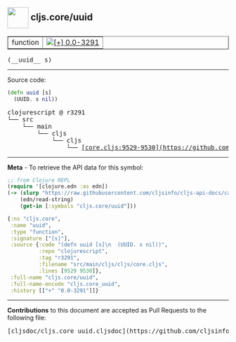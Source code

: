 ## <img width="48px" valign="middle" src="http://i.imgur.com/Hi20huC.png"> cljs.core/uuid

 <table border="1">
<tr>

<td>function</td>
<td><a href="https://github.com/cljsinfo/cljs-api-docs/tree/0.0-3291"><img valign="middle" alt="[+] 0.0-3291" src="https://img.shields.io/badge/+-0.0--3291-lightgrey.svg"></a> </td>
</tr>
</table>

 <samp>
(__uuid__ s)<br>
</samp>

---





Source code:

```clj
(defn uuid [s]
  (UUID. s nil))
```

 <pre>
clojurescript @ r3291
└── src
    └── main
        └── cljs
            └── cljs
                └── <ins>[core.cljs:9529-9530](https://github.com/clojure/clojurescript/blob/r3291/src/main/cljs/cljs/core.cljs#L9529-L9530)</ins>
</pre>


---

__Meta__ - To retrieve the API data for this symbol:

```clj
;; from Clojure REPL
(require '[clojure.edn :as edn])
(-> (slurp "https://raw.githubusercontent.com/cljsinfo/cljs-api-docs/catalog/cljs-api.edn")
    (edn/read-string)
    (get-in [:symbols "cljs.core/uuid"]))
```

```clj
{:ns "cljs.core",
 :name "uuid",
 :type "function",
 :signature ["[s]"],
 :source {:code "(defn uuid [s]\n  (UUID. s nil))",
          :repo "clojurescript",
          :tag "r3291",
          :filename "src/main/cljs/cljs/core.cljs",
          :lines [9529 9530]},
 :full-name "cljs.core/uuid",
 :full-name-encode "cljs.core_uuid",
 :history [["+" "0.0-3291"]]}

```

---

__Contributions__ to this document are accepted as Pull Requests to the following file:

 <pre>
[cljsdoc/cljs.core_uuid.cljsdoc](https://github.com/cljsinfo/cljs-api-docs/blob/master/cljsdoc/cljs.core_uuid.cljsdoc)
</pre>

